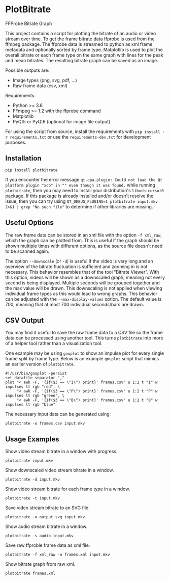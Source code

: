 PlotBitrate
===========

FFProbe Bitrate Graph

This project contains a script for plotting the bitrate of an audio or video
stream over time. To get the frame bitrate data ffprobe is used from the ffmpeg
package. The ffprobe data is streamed to python as xml frame metadata and
optionally sorted by frame type. Matplotlib is used to plot the overall bitrate
or each frame type on the same graph with lines for the peak and mean bitrates.
The resulting bitrate graph can be saved as an image.

Possible outputs are:
* Image types (png, svg, pdf, ...)
* Raw frame data (csv, xml)

Requirements:
* Python >= 3.6
* FFmpeg >= 1.2 with the ffprobe command
* Matplotlib
* PyQt5 or PyQt6 (optional for image file output)

For using the script from source, install the requirements with
`pip install -r requirements.txt` or use the `requirements-dev.txt`
for development purposes.

Installation
------------

`pip install plotbitrate`

If you encounter the error message `qt.qpa.plugin: Could not load the Qt
platform plugin "xcb" in "" even though it was found.` while running
`plotbitrate`, then you may need to install your distribution's
`libxcb-cursor0` package. If this package is already installed and/or doesn't
resolve the issue, then you can try using `QT_DEBUG_PLUGINS=1 plotbitrate
input.mkv 2>&1 | grep "No such file"` to determine if other libraries are
missing.

Useful Options
--------------

The raw frame data can be stored in an xml file with the option `-f xml_raw`,
which the graph can be plotted from. This is useful if the graph should be
shown multiple times with different options, as the source file doesn't need to
be scanned again.

The option `--downscale` (or `-d`) is useful if the video is very long and an
overview of the bitrate fluctuation is sufficient and zooming in is not
necessary. This behavior resembles that of the tool "Bitrate Viewer". With this
option, videos will be shown as a downscaled graph, meaning not every second is
being displayed. Multiple seconds will be grouped together and the max value
will be drawn. This downscaling is not applied when viewing individual frame
types as this would lead to wrong graphs. This behavior can be adjusted with
the `--max-display-values` option. The default value is 700, meaning that at
most 700 individual seconds/bars are drawn.

CSV Output
----------

You may find it useful to save the raw frame data to a CSV file so the frame
data can be processed using another tool. This turns `plotbitrate` into more of
a helper tool rather than a visualization tool.

One example may be using `gnuplot` to show an impulse plot for every single
frame split by frame type. Below is an example `gnuplot` script that mimics an
earlier version of `plotbitrate`.

```
#!/usr/bin/gnuplot -persist
set datafile separator ","
plot "< awk -F, '{if($3 == \"I\") print}' frames.csv" u 1:2 t "I" w impulses lt rgb "red", \
     "< awk -F, '{if($3 == \"P\") print}' frames.csv" u 1:2 t "P" w impulses lt rgb "green", \
     "< awk -F, '{if($3 == \"B\") print}' frames.csv" u 1:2 t "B" w impulses lt rgb "blue"
```

The necessary input data can be generated using:

```
plotbitrate -o frames.csv input.mkv
```

Usage Examples
--------------

Show video stream bitrate in a window with progress.

```
plotbitrate input.mkv
```

Show downscaled video stream bitrate in a window.

```
plotbitrate -d input.mkv
```

Show video stream bitrate for each frame type in a window.

```
plotbitrate -t input.mkv
```

Save video stream bitrate to an SVG file.

```
plotbitrate -o output.svg input.mkv
```

Show audio stream bitrate in a window.

```
plotbitrate -s audio input.mkv
```

Save raw ffproble frame data as xml file.

```
plotbitrate -f xml_raw -o frames.xml input.mkv
```

Show bitrate graph from raw xml.

```
plotbitrate frames.xml
```
